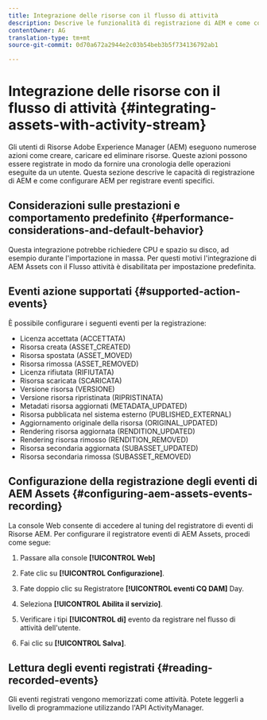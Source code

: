 ```yaml
---
title: Integrazione delle risorse con il flusso di attività
description: Descrive le funzionalità di registrazione di AEM e come configurare AEM per la registrazione di eventi specifici.
contentOwner: AG
translation-type: tm+mt
source-git-commit: 0d70a672a2944e2c03b54beb3b5f734136792ab1

---
```



# Integrazione delle risorse con il flusso di attività {#integrating-assets-with-activity-stream}

Gli utenti di Risorse Adobe Experience Manager (AEM) eseguono numerose azioni come creare, caricare ed eliminare risorse. Queste azioni possono essere registrate in modo da fornire una cronologia delle operazioni eseguite da un utente. Questa sezione descrive le capacità di registrazione di AEM e come configurare AEM per registrare eventi specifici.

## Considerazioni sulle prestazioni e comportamento predefinito {#performance-considerations-and-default-behavior}

Questa integrazione potrebbe richiedere CPU e spazio su disco, ad esempio durante l&#39;importazione in massa. Per questi motivi l&#39;integrazione di AEM Assets con il Flusso attività è disabilitata per impostazione predefinita.

## Eventi azione supportati {#supported-action-events}

È possibile configurare i seguenti eventi per la registrazione:

* Licenza accettata (ACCETTATA)
* Risorsa creata (ASSET_CREATED)
* Risorsa spostata (ASSET_MOVED)
* Risorsa rimossa (ASSET_REMOVED)
* Licenza rifiutata (RIFIUTATA)
* Risorsa scaricata (SCARICATA)
* Versione risorsa (VERSIONE)
* Versione risorsa ripristinata (RIPRISTINATA)
* Metadati risorsa aggiornati (METADATA_UPDATED)
* Risorsa pubblicata nel sistema esterno (PUBLISHED_EXTERNAL)
* Aggiornamento originale della risorsa (ORIGINAL_UPDATED)
* Rendering risorsa aggiornata (RENDITION_UPDATED)
* Rendering risorsa rimosso (RENDITION_REMOVED)
* Risorsa secondaria aggiornata (SUBASSET_UPDATED)
* Risorsa secondaria rimossa (SUBASSET_REMOVED)

## Configurazione della registrazione degli eventi di AEM Assets {#configuring-aem-assets-events-recording}

La console [](/help/sites-deploying/configuring-osgi.md) Web consente di accedere al tuning del registratore di eventi di Risorse AEM. Per configurare il registratore eventi di AEM Assets, procedi come segue:

1. Passare alla console **[!UICONTROL Web]**

1. Fate clic su **[!UICONTROL Configurazione]**.

1. Fate doppio clic su Registratore **[!UICONTROL eventi CQ DAM]** Day.

1. Seleziona **[!UICONTROL Abilita il servizio]**.

1. Verificare i tipi **[!UICONTROL di]** evento da registrare nel flusso di attività dell&#39;utente.

1. Fai clic su **[!UICONTROL Salva]**.

## Lettura degli eventi registrati {#reading-recorded-events}

Gli eventi registrati vengono memorizzati come attività. Potete leggerli a livello di programmazione utilizzando l&#39;API [](https://helpx.adobe.com/experience-manager/6-4/sites/developing/using/reference-materials/javadoc/com/adobe/granite/activitystreams/ActivityManager.html)ActivityManager.
